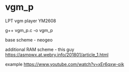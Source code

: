 # vgm_p

LPT vgm player YM2608

g++ vgm_p.c -o vgm_p


base scheme - neogeo

additional RAM scheme - this guy https://asmpwx.at.webry.info/201801/article_1.html

example https://www.youtube.com/watch?v=xEr6qxw-oik
